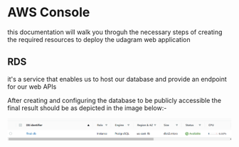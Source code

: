 
# AWS Console

this documentation will walk you throguh the necessary steps of creating the required resources to deploy the udagram web application

## RDS

it's a service that enables us to host our database and provide an endpoint for our web APIs 

After creating and configuring the database to be publicly accessible the final result should be as depicted in the image below:-

<img src="https://github.com/atf01/udagram-project/blob/main/docs/AWS%20Screens/RDS%20creation.PNG">
